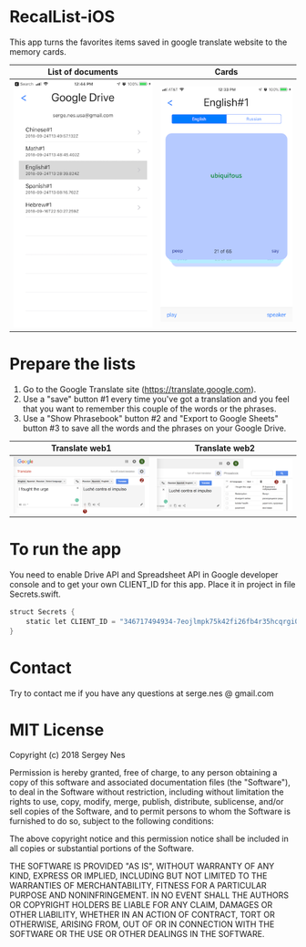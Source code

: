 # RecalList-iOS
This app turns the favorites items saved in google translate website to the memory cards.

List of documents          |  Cards
:-------------------------:|:-------------------------:
![Image](app1.png)  	   |  ![Image](app2.png)

# Prepare the lists
1. Go to the Google Translate site (https://translate.google.com).
2. Use a "save" button #1 every time you've got a translation and you feel that you want to remember this couple of the words or the phrases. 
3. Use a "Show Phrasebook" button #2 and "Export to Google Sheets" button #3 to save all the words and the phrases on your Google Drive.

Translate web1             |  Translate web2 
:-------------------------:|:-------------------------:
![Image](web1.png)  	   |  ![Image](web2.png)

# To run the app
You need to enable Drive API and Spreadsheet API in Google developer console and to get your own CLIENT_ID for this app. Place it in project in file Secrets.swift.
```groovy
struct Secrets {
    static let CLIENT_ID = "346717494934-7eojlmpk75k42fi26fb4r35hcqrgi072.apps.googleusercontent.com"
}
```

Contact
=================================
Try to contact me if you have any questions at serge.nes @ gmail.com


MIT License
=================================
Copyright (c) 2018 Sergey Nes

Permission is hereby granted, free of charge, to any person obtaining a copy
of this software and associated documentation files (the "Software"), to deal
in the Software without restriction, including without limitation the rights
to use, copy, modify, merge, publish, distribute, sublicense, and/or sell
copies of the Software, and to permit persons to whom the Software is
furnished to do so, subject to the following conditions:

The above copyright notice and this permission notice shall be included in all
copies or substantial portions of the Software.

THE SOFTWARE IS PROVIDED "AS IS", WITHOUT WARRANTY OF ANY KIND, EXPRESS OR
IMPLIED, INCLUDING BUT NOT LIMITED TO THE WARRANTIES OF MERCHANTABILITY,
FITNESS FOR A PARTICULAR PURPOSE AND NONINFRINGEMENT. IN NO EVENT SHALL THE
AUTHORS OR COPYRIGHT HOLDERS BE LIABLE FOR ANY CLAIM, DAMAGES OR OTHER
LIABILITY, WHETHER IN AN ACTION OF CONTRACT, TORT OR OTHERWISE, ARISING FROM,
OUT OF OR IN CONNECTION WITH THE SOFTWARE OR THE USE OR OTHER DEALINGS IN THE
SOFTWARE.